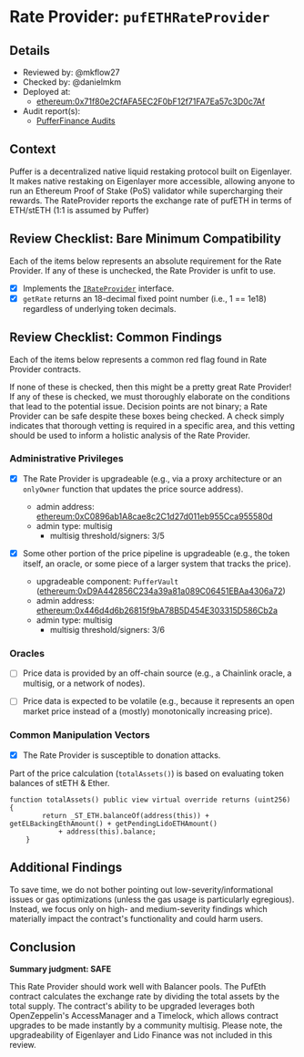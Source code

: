 # Rate Provider: `pufETHRateProvider`

## Details
- Reviewed by: @mkflow27
- Checked by: @danielmkm
- Deployed at:
    - [ethereum:0x71f80e2CfAFA5EC2F0bF12f71FA7Ea57c3D0c7Af](https://etherscan.io/address/0x71f80e2CfAFA5EC2F0bF12f71FA7Ea57c3D0c7Af#readProxyContract)
- Audit report(s):
    - [PufferFinance Audits](https://github.com/PufferFinance/pufETH/tree/main/audits)

## Context
Puffer is a decentralized native liquid restaking protocol built on Eigenlayer. It makes native restaking on Eigenlayer more accessible, allowing anyone to run an Ethereum Proof of Stake (PoS) validator while supercharging their rewards. The RateProvider reports the exchange rate of pufETH in terms of ETH/stETH (1:1 is assumed by Puffer)

## Review Checklist: Bare Minimum Compatibility
Each of the items below represents an absolute requirement for the Rate Provider. If any of these is unchecked, the Rate Provider is unfit to use.

- [x] Implements the [`IRateProvider`](https://github.com/balancer/balancer-v2-monorepo/blob/bc3b3fee6e13e01d2efe610ed8118fdb74dfc1f2/pkg/interfaces/contracts/pool-utils/IRateProvider.sol) interface.
- [x] `getRate` returns an 18-decimal fixed point number (i.e., 1 == 1e18) regardless of underlying token decimals.

## Review Checklist: Common Findings
Each of the items below represents a common red flag found in Rate Provider contracts.

If none of these is checked, then this might be a pretty great Rate Provider! If any of these is checked, we must thoroughly elaborate on the conditions that lead to the potential issue. Decision points are not binary; a Rate Provider can be safe despite these boxes being checked. A check simply indicates that thorough vetting is required in a specific area, and this vetting should be used to inform a holistic analysis of the Rate Provider.

### Administrative Privileges
- [x] The Rate Provider is upgradeable (e.g., via a proxy architecture or an `onlyOwner` function that updates the price source address).
    - admin address: [ethereum:0xC0896ab1A8cae8c2C1d27d011eb955Cca955580d](https://etherscan.io/address/0xC0896ab1A8cae8c2C1d27d011eb955Cca955580d)
    - admin type: multisig
        - multisig threshold/signers: 3/5

- [x] Some other portion of the price pipeline is upgradeable (e.g., the token itself, an oracle, or some piece of a larger system that tracks the price).
    - upgradeable component: `PufferVault` ([ethereum:0xD9A442856C234a39a81a089C06451EBAa4306a72](https://etherscan.io/address/0xD9A442856C234a39a81a089C06451EBAa4306a72#readProxyContract))
    - admin address: [ethereum:0x446d4d6b26815f9bA78B5D454E303315D586Cb2a](https://etherscan.io/address/0x446d4d6b26815f9bA78B5D454E303315D586Cb2a)
    - admin type: multisig
        - multisig threshold/signers: 3/6

### Oracles
- [ ] Price data is provided by an off-chain source (e.g., a Chainlink oracle, a multisig, or a network of nodes).

- [ ] Price data is expected to be volatile (e.g., because it represents an open market price instead of a (mostly) monotonically increasing price).

### Common Manipulation Vectors
- [x] The Rate Provider is susceptible to donation attacks.

Part of the price calculation (`totalAssets()`) is based on evaluating token balances of stETH & Ether. 
```solidity
function totalAssets() public view virtual override returns (uint256) {
        return _ST_ETH.balanceOf(address(this)) + getELBackingEthAmount() + getPendingLidoETHAmount()
            + address(this).balance;
    }
```

## Additional Findings
To save time, we do not bother pointing out low-severity/informational issues or gas optimizations (unless the gas usage is particularly egregious). Instead, we focus only on high- and medium-severity findings which materially impact the contract's functionality and could harm users.

## Conclusion
**Summary judgment: SAFE**

This Rate Provider should work well with Balancer pools. The PufEth contract calculates the exchange rate by dividing the total assets by the total supply. The contract's ability to be upgraded leverages both OpenZeppelin's AccessManager and a Timelock, which allows contract upgrades to be made instantly by a community multisig. Please note, the upgradeability of Eigenlayer and Lido Finance was not included in this review.